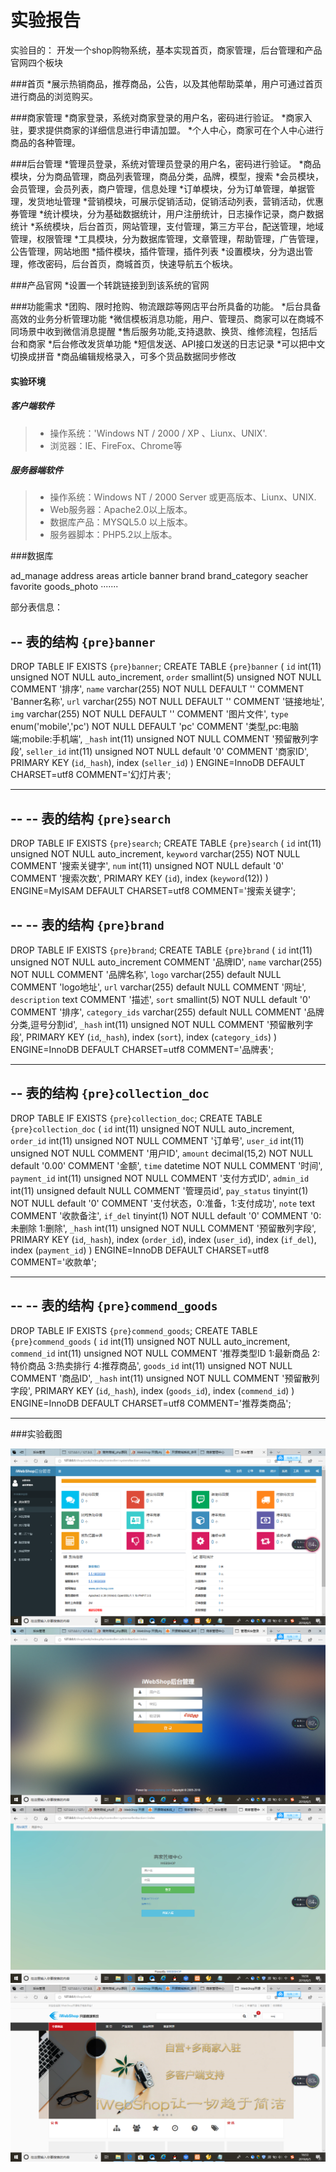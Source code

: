 # 实验报告

实验目的：
开发一个shop购物系统，基本实现首页，商家管理，后台管理和产品官网四个板块

###首页
*展示热销商品，推荐商品，公告，以及其他帮助菜单，用户可通过首页进行商品的浏览购买。

###商家管理
*商家登录，系统对商家登录的用户名，密码进行验证。
*商家入驻，要求提供商家的详细信息进行申请加盟。
*个人中心，商家可在个人中心进行商品的各种管理。

###后台管理
*管理员登录，系统对管理员登录的用户名，密码进行验证。
*商品模块，分为商品管理，商品列表管理，商品分类，品牌，模型，搜索
*会员模块，会员管理，会员列表，商户管理，信息处理
*订单模块，分为订单管理，单据管理，发货地址管理
*营销模块，可展示促销活动，促销活动列表，营销活动，优惠券管理
*统计模块，分为基础数据统计，用户注册统计，日志操作记录，商户数据统计
*系统模块，后台首页，网站管理，支付管理，第三方平台，配送管理，地域管理，权限管理
*工具模块，分为数据库管理，文章管理，帮助管理，广告管理，公告管理，网站地图
*插件模块，插件管理，插件列表
*设置模块，分为退出管理，修改密码，后台首页，商城首页，快速导航五个板块。

###产品官网
*设置一个转跳链接到到该系统的官网

###功能需求
*团购、限时抢购、物流跟踪等网店平台所具备的功能。
*后台具备高效的业务分析管理功能
*微信模板消息功能，用户、管理员、商家可以在商城不同场景中收到微信消息提醒
*售后服务功能,支持退款、换货、维修流程，包括后台和商家
*后台修改发货单功能
*短信发送、API接口发送的日志记录
*可以把中文切换成拼音
*商品编辑规格录入，可多个货品数据同步修改

#### 实验环境
##### 客户端软件
> * 操作系统：'Windows NT / 2000 / XP 、Liunx、UNIX'.
> * 浏览器：IE、FireFox、Chrome等<br>
##### 服务器端软件<br>
> * 操作系统：Windows NT / 2000 Server 或更高版本、Liunx、UNIX.
> * Web服务器：Apache2.0以上版本。
> * 数据库产品：MYSQL5.0 以上版本。
> * 服务器脚本：PHP5.2以上版本。

###数据库

ad_manage
address
areas
article
banner
brand
brand_category
seacher
favorite
goods_photo
·······

部分表信息：

-- 表的结构 `{pre}banner`
--

DROP TABLE IF EXISTS `{pre}banner`;
CREATE TABLE `{pre}banner` (
  `id` int(11) unsigned NOT NULL auto_increment,
  `order` smallint(5) unsigned NOT NULL COMMENT '排序',
  `name` varchar(255) NOT NULL DEFAULT '' COMMENT 'Banner名称',
  `url` varchar(255) NOT NULL DEFAULT '' COMMENT '链接地址',
  `img` varchar(255) NOT NULL DEFAULT '' COMMENT '图片文件',
  `type` enum('mobile','pc') NOT NULL DEFAULT 'pc' COMMENT '类型,pc:电脑端;mobile:手机端',
  `_hash` int(11) unsigned NOT NULL COMMENT '预留散列字段',
  `seller_id` int(11) unsigned NOT NULL default '0' COMMENT '商家ID',
  PRIMARY KEY (`id`,`_hash`),
  index (`seller_id`)
) ENGINE=InnoDB DEFAULT CHARSET=utf8 COMMENT='幻灯片表';
-- --------------------------------------------------------

--
-- 表的结构 `{pre}search`
--
DROP TABLE IF EXISTS `{pre}search`;
CREATE TABLE `{pre}search` (
  `id` int(11) unsigned NOT NULL auto_increment,
  `keyword` varchar(255) NOT NULL COMMENT '搜索关键字',
  `num` int(11) unsigned NOT NULL default '0' COMMENT '搜索次数',
  PRIMARY KEY  (`id`),
  index (`keyword`(12))
) ENGINE=MyISAM DEFAULT CHARSET=utf8 COMMENT='搜索关键字';


--
-- 表的结构 `{pre}brand`
--

DROP TABLE IF EXISTS `{pre}brand`;
CREATE TABLE `{pre}brand` (
  `id` int(11) unsigned NOT NULL auto_increment COMMENT '品牌ID',
  `name` varchar(255) NOT NULL COMMENT '品牌名称',
  `logo` varchar(255) default NULL COMMENT 'logo地址',
  `url` varchar(255) default NULL COMMENT '网址',
  `description` text COMMENT '描述',
  `sort` smallint(5) NOT NULL default '0' COMMENT '排序',
  `category_ids` varchar(255) default NULL COMMENT '品牌分类,逗号分割id',
  `_hash` int(11) unsigned NOT NULL COMMENT '预留散列字段',
  PRIMARY KEY  (`id`,`_hash`),
  index (`sort`),
  index (`category_ids`)
) ENGINE=InnoDB  DEFAULT CHARSET=utf8 COMMENT='品牌表';

-- --------------------------------------------------------
-- 表的结构 `{pre}collection_doc`
--

DROP TABLE IF EXISTS `{pre}collection_doc`;
CREATE TABLE `{pre}collection_doc` (
  `id` int(11) unsigned NOT NULL auto_increment,
  `order_id` int(11) unsigned NOT NULL COMMENT '订单号',
  `user_id` int(11) unsigned NOT NULL COMMENT '用户ID',
  `amount` decimal(15,2) NOT NULL default '0.00' COMMENT '金额',
  `time` datetime NOT NULL COMMENT '时间',
  `payment_id` int(11) unsigned NOT NULL COMMENT '支付方式ID',
  `admin_id` int(11) unsigned default NULL COMMENT '管理员id',
  `pay_status` tinyint(1) NOT NULL default '0' COMMENT '支付状态，0:准备，1:支付成功',
  `note` text COMMENT '收款备注',
  `if_del` tinyint(1) NOT NULL default '0' COMMENT '0:未删除 1:删除',
  `_hash` int(11) unsigned NOT NULL COMMENT '预留散列字段',
  PRIMARY KEY  (`id`,`_hash`),
  index (`order_id`),
  index (`user_id`),
  index (`if_del`),
  index (`payment_id`)
) ENGINE=InnoDB  DEFAULT CHARSET=utf8 COMMENT='收款单';

-- --------------------------------------------------------

--
-- 表的结构 `{pre}commend_goods`
--

DROP TABLE IF EXISTS `{pre}commend_goods`;
CREATE TABLE `{pre}commend_goods` (
  `id` int(11) unsigned NOT NULL auto_increment,
  `commend_id` int(11) unsigned NOT NULL COMMENT '推荐类型ID 1:最新商品 2:特价商品 3:热卖排行 4:推荐商品',
  `goods_id` int(11) unsigned NOT NULL COMMENT '商品ID',
  `_hash` int(11) unsigned NOT NULL COMMENT '预留散列字段',
  PRIMARY KEY  (`id`,`_hash`),
  index (`goods_id`),
  index (`commend_id`)
) ENGINE=InnoDB  DEFAULT CHARSET=utf8 COMMENT='推荐类商品';

-- --------------------------------------------------------
###实验截图

![161403125](https://github.com/WWJone/WW/blob/master/picture/161403125.png)
![25](https://github.com/WWJone/WW/blob/master/picture/25.png)
![one](https://github.com/WWJone/WW/blob/master/picture/one.png)
![wwj](https://github.com/WWJone/WW/blob/master/picture/wwj.png)

